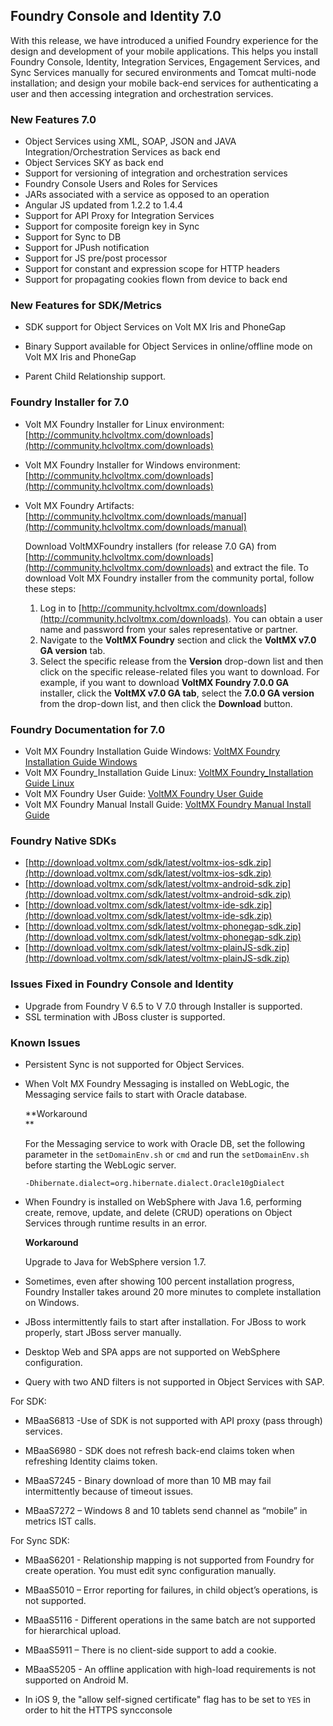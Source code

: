                          

Foundry Console and Identity 7.0
-------------------------------------

With this release, we have introduced a unified Foundry experience for the design and development of your mobile applications. This helps you install Foundry Console, Identity, Integration Services, Engagement Services, and Sync Services manually for secured environments and Tomcat multi-node installation; and design your mobile back-end services for authenticating a user and then accessing integration and orchestration services.

### New Features 7.0

*   Object Services using XML, SOAP, JSON and JAVA Integration/Orchestration Services as back end
*   Object Services SKY as back end
*   Support for versioning of integration and orchestration services
*   Foundry Console Users and Roles for Services
*   JARs associated with a service as opposed to an operation
*   Angular JS updated from 1.2.2 to 1.4.4
*   Support for API Proxy for Integration Services
*   Support for composite foreign key in Sync
*   Support for Sync to DB
*   Support for JPush notification
*   Support for JS pre/post processor
*   Support for constant and expression scope for HTTP headers
*   Support for propagating cookies flown from device to back end

### New Features for SDK/Metrics

*   SDK support for Object Services on Volt MX Iris and PhoneGap
*   Binary Support available for Object Services in online/offline mode on Volt MX Iris and PhoneGap

*   Parent Child Relationship support.

### Foundry Installer for 7.0

*   Volt MX Foundry Installer for Linux environment: [](http://download.voltmx.com/installer/mobilefoundry/beta-70/latest/VoltMXFoundrySetup.tar.gz)[http://community.hclvoltmx.com/downloads](http://community.hclvoltmx.com/downloads)
*   Volt MX Foundry Installer for Windows environment: [](http://download.voltmx.com/installer/mobilefoundry/beta-70/latest/VoltMXFoundrySetup.zip)[http://community.hclvoltmx.com/downloads](http://community.hclvoltmx.com/downloads)
*   Volt MX Foundry Artifacts: [http://community.hclvoltmx.com/downloads/manual](http://community.hclvoltmx.com/downloads/manual)
    
    Download VoltMXFoundry installers (for release 7.0 GA) from [http://community.hclvoltmx.com/downloads](http://community.hclvoltmx.com/downloads) and extract the file. To download Volt MX Foundry installer from the community portal, follow these steps:
    
    1.  Log in to [http://community.hclvoltmx.com/downloads](http://community.hclvoltmx.com/downloads). You can obtain a user name and password from your sales representative or partner.
    2.  Navigate to the **VoltMX Foundry** section and click the **VoltMX v7.0 GA version** tab.
    3.  Select the specific release from the **Version** drop-down list and then click on the specific release-related files you want to download. For example, if you want to download **VoltMX Foundry 7.0.0 GA** installer, click the **VoltMX v7.0 GA tab**, select the **7.0.0 GA version** from the drop-down list, and then click the **Download** button.

### Foundry Documentation for 7.0

*   Volt MX Foundry Installation Guide Windows: [VoltMX Foundry Installation Guide Windows](../../../../Foundry/voltmx_foundry_windows_install_guide/Content/Introduction.md)
*   Volt MX Foundry\_Installation Guide Linux: [VoltMX Foundry\_Installation Guide Linux](../../../../Foundry/voltmx_foundry_linux_install_guide/Content/Introduction.md)
*   Volt MX Foundry User Guide: [VoltMX Foundry User Guide](../../../../Foundry/voltmx_foundry_user_guide/Content/Introduction.md)
*   Volt MX Foundry Manual Install Guide: [VoltMX Foundry Manual Install Guide](../../../../Foundry/mf_manual_install.md)

### Foundry Native SDKs

*   [http://download.voltmx.com/sdk/latest/voltmx-ios-sdk.zip](http://download.voltmx.com/sdk/latest/voltmx-ios-sdk.zip)
*   [http://download.voltmx.com/sdk/latest/voltmx-android-sdk.zip](http://download.voltmx.com/sdk/latest/voltmx-android-sdk.zip)
*   [http://download.voltmx.com/sdk/latest/voltmx-ide-sdk.zip](http://download.voltmx.com/sdk/latest/voltmx-ide-sdk.zip)
*   [http://download.voltmx.com/sdk/latest/voltmx-phonegap-sdk.zip](http://download.voltmx.com/sdk/latest/voltmx-phonegap-sdk.zip)
*   [http://download.voltmx.com/sdk/latest/voltmx-plainJS-sdk.zip](http://download.voltmx.com/sdk/latest/voltmx-plainJS-sdk.zip)

  

### Issues Fixed in Foundry Console and Identity

*   Upgrade from Foundry V 6.5 to V 7.0 through Installer is supported.
*   SSL termination with JBoss cluster is supported.

### Known Issues

*   Persistent Sync is not supported for Object Services.

*   When Volt MX Foundry Messaging is installed on WebLogic, the Messaging service fails to start with Oracle database.  
    
    **Workaround  
    **
    
    For the Messaging service to work with Oracle DB, set the following parameter in the `setDomainEnv.sh` or `cmd` and run the `setDomainEnv.sh` before starting the WebLogic server.
    
    `-Dhibernate.dialect=org.hibernate.dialect.Oracle10gDialect`
    

*   When Foundry is installed on WebSphere with Java 1.6, performing create, remove, update, and delete (CRUD) operations on Object Services through runtime results in an error.
    
    **Workaround**
    
    Upgrade to Java for WebSphere version 1.7.
    
*   Sometimes, even after showing 100 percent installation progress, Foundry Installer takes around 20 more minutes to complete installation on Windows.
*   JBoss intermittently fails to start after installation. For JBoss to work properly, start JBoss server manually.

*   Desktop Web and SPA apps are not supported on WebSphere configuration.
*   Query with two AND filters is not supported in Object Services with SAP.

For SDK:

*   MBaaS6813 -Use of SDK is not supported with API proxy (pass through) services.
*   MBaaS6980 - SDK does not refresh back-end claims token when refreshing Identity claims token.
    
*   MBaaS7245 - Binary download of more than 10 MB may fail intermittently because of timeout issues.
    
*   MBaaS7272 – Windows 8 and 10 tablets send channel as “mobile” in metrics IST calls.
    

For Sync SDK:

*   MBaaS6201 - Relationship mapping is not supported from Foundry for create operation. You must edit sync configuration manually.
*   MBaaS5010 – Error reporting for failures, in child object’s operations, is not supported.
*   MBaaS5116 - Different operations in the same batch are not supported for hierarchical upload.
*   MBaaS5911 – There is no client-side support to add a cookie.
*   MBaaS5205 - An offline application with high-load requirements is not supported on Android M.
    
*   In iOS 9, the "allow self-signed certificate" flag has to be set to `YES` in order to hit the HTTPS syncconsole
